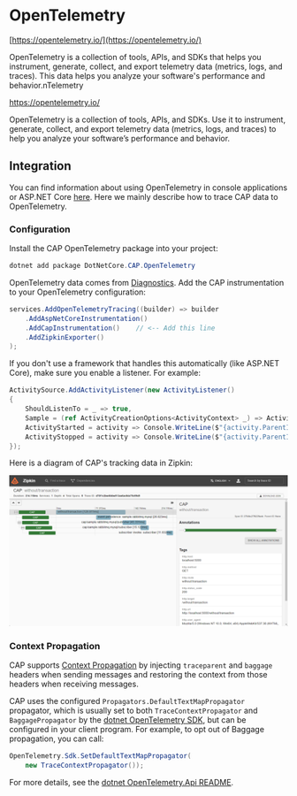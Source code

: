 # OpenTelemetry

[https://opentelemetry.io/](https://opentelemetry.io/)

OpenTelemetry is a collection of tools, APIs, and SDKs that helps you instrument, generate, collect, and export telemetry data (metrics, logs, and traces). This data helps you analyze your software's performance and behavior.nTelemetry 

https://opentelemetry.io/

OpenTelemetry is a collection of tools, APIs, and SDKs. Use it to instrument, generate, collect, and export telemetry data (metrics, logs, and traces) to help you analyze your software’s performance and behavior.

## Integration

You can find information about using OpenTelemetry in console applications or ASP.NET Core [here](https://opentelemetry.io/docs/instrumentation/net/getting-started/). Here we mainly describe how to trace CAP data to OpenTelemetry.

### Configuration

Install the CAP OpenTelemetry package into your project:

```C#
dotnet add package DotNetCore.CAP.OpenTelemetry
```

OpenTelemetry data comes from [Diagnostics](diagnostics.md). Add the CAP instrumentation to your OpenTelemetry configuration:

```C#
services.AddOpenTelemetryTracing((builder) => builder
    .AddAspNetCoreInstrumentation()
    .AddCapInstrumentation()    // <-- Add this line
    .AddZipkinExporter()
);
```

If you don't use a framework that handles this automatically (like ASP.NET Core), make sure you enable a listener. For example:

```C#
ActivitySource.AddActivityListener(new ActivityListener()
{
    ShouldListenTo = _ => true,
    Sample = (ref ActivityCreationOptions<ActivityContext> _) => ActivitySamplingResult.AllData,
    ActivityStarted = activity => Console.WriteLine($"{activity.ParentId}:{activity.Id} - Start"),
    ActivityStopped = activity => Console.WriteLine($"{activity.ParentId}:{activity.Id} - Stop")
});
```
Here is a diagram of CAP's tracking data in Zipkin:

<img src="/img/opentelemetry.png">

### Context Propagation

CAP supports [Context Propagation](https://opentelemetry.io/docs/instrumentation/js/propagation/) by injecting `traceparent` and `baggage` headers when sending messages and restoring the context from those headers when receiving messages.

CAP uses the configured `Propagators.DefaultTextMapPropagator` propagator, which is usually set to both `TraceContextPropagator` and `BaggagePropagator` by the [dotnet OpenTelemetry SDK](https://github.com/open-telemetry/opentelemetry-dotnet/blob/main/src/OpenTelemetry/Sdk.cs#L21), but can be configured in your client program. For example, to opt out of Baggage propagation, you can call:

```C#
OpenTelemetry.Sdk.SetDefaultTextMapPropagator(
    new TraceContextPropagator());
```

For more details, see the [dotnet OpenTelemetry.Api README](https://github.com/open-telemetry/opentelemetry-dotnet/blob/main/src/OpenTelemetry.Api/README.md?plain=1#L455).